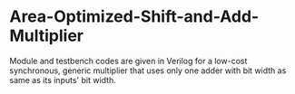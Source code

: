 # Area-Optimized-Shift-and-Add-Multiplier
Module and testbench codes are given in Verilog for a low-cost synchronous, generic multiplier that uses only one adder with bit width as same as its inputs' bit width. 
